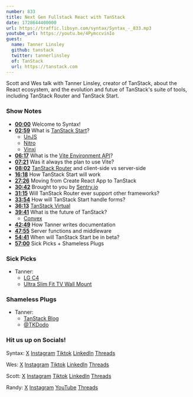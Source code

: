 ```yaml
---
number: 833
title: Next Gen Fullstack React with TanStack
date: 1728644400000
url: https://traffic.libsyn.com/syntax/Syntax_-_833.mp3
youtube_url: https://youtu.be/4PymccvinIo
guest:
  name: Tanner Linsley
  github: tanstack
  twitter: tannerlinsley
  of: TanStack
  url: https://tanstack.com
---
```


Scott and Wes talk with Tanner Linsley, creator of TanStack, about the React ecosystem, and the evolution and futue of TanStack's suite of tools, including TanStack Router and TanStack Start. 

### Show Notes

* **[00:00](#t=00:00)** Welcome to Syntax!
* **[02:59](#t=02:59)** What is [TanStack Start](https://tanstack.com/start/)?
  * [UnJS](https://unjs.io/)
  * [Nitro](https://nitro.unjs.io/)
  * [Vinxi](https://vinxi.vercel.app/)
* **[06:17](#t=06:17)** What is the [Vite Environment API](https://main.vitejs.dev/guide/api-environment)?
* **[07:21](#t=07:21)** Was it always the plan to use Vite? 
* **[08:02](#t=08:02)** [TanStack Router](https://tanstack.com/router/) and client-side vs server-side
* **[16:18](#t=16:18)** How TanStack Start will work
* **[27:26](#t=27:26)** Moving from Create React App to TanStack
* **[30:42](#t=30:42)** Brought to you by [Sentry.io](https://sentry.io)
* **[31:15](#t=31:15)** Will TanStack Router ever support other frameworks?
* **[33:54](#t=33:54)** How will TanStack Start handle forms?
* **[36:13](#t=36:13)** [TanStack Virtual](https://tanstack.com/virtual)
* **[39:41](#t=39:41)** What is the future of TanStack?
  * [Convex](https://www.convex.dev/)
* **[42:49](#t=42:49)** How Tanner writes documentation
* **[47:55](#t=47:55)** Server functions and middleware
* **[54:41](#t=54:41)** When will TanStack Start be in beta?
* **[57:00](#t=57:00)** Sick Picks + Shameless Plugs

### Sick Picks

- Tanner:
  - [LG C4](https://www.amazon.com/LG-77-Inch-Processor-AI-Powered-OLED77C4PUA/dp/B0CVRDNLVX)
  - [Ultra Slim Fit TV Wall Mount](https://www.amazon.com/Supcline-Compatible-Micro-Gap-Minimalist-Interior/dp/B0CL6TCYTK)

### Shameless Plugs

- Tanner:
  - [TanStack Blog](https://tanstack.com/blog)
  - [@TKDodo](https://x.com/TkDodo)

### Hit us up on Socials!

Syntax: [X](https://twitter.com/syntaxfm) [Instagram](https://www.instagram.com/syntax_fm/) [Tiktok](https://www.tiktok.com/@syntaxfm) [LinkedIn](https://www.linkedin.com/company/96077407/admin/feed/posts/) [Threads](https://www.threads.net/@syntax_fm)

Wes: [X](https://twitter.com/wesbos) [Instagram](https://www.instagram.com/wesbos/) [Tiktok](https://www.tiktok.com/@wesbos) [LinkedIn](https://www.linkedin.com/in/wesbos/) [Threads](https://www.threads.net/@wesbos)

Scott: [X](https://twitter.com/stolinski) [Instagram](https://www.instagram.com/stolinski/) [Tiktok](https://www.tiktok.com/@stolinski) [LinkedIn](https://www.linkedin.com/in/stolinski/) [Threads](https://www.threads.net/@stolinski)

Randy: [X](https://twitter.com/randyrektor) [Instagram](https://www.instagram.com/randyrektor/) [YouTube](https://www.youtube.com/@randyrektor) [Threads](https://www.threads.net/@randyrektor)